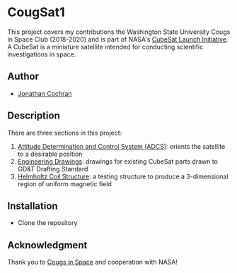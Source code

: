 # CougSat1

This project covers my contributions the Washington State University Cougs in Space Club (2018-2020) and is part of NASA's [CubeSat Launch Initiative](nasa.gov/kennedy/launch-services-program/cubesat-launch-initiative).
A CubeSat is a miniature satellite intended for conducting scientific investigations in space.

## Author
- [Jonathan Cochran](github.com/ionzzu)

## Description

There are three sections in this project:
1. [Attitude Determination and Control System (ADCS)](ADCS): orients the satellite to a desirable position
2. [Engineering Drawings](Engineering%20Drawings): drawings for existing CubeSat parts drawn to GD&T Drafting Standard
3. [Helmholtz Coil Structure](Helmholtz%20Coil%20Structure): a testing structure to produce a 3-dimensional region of uniform magnetic field

## Installation

- Clone the repository

## Acknowledgment

Thank you to [Cougs in Space](cis.vcea.wsu.edu) and cooperation with NASA!
